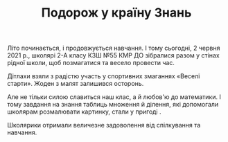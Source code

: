 ﻿---
title: Подорож у країну Знань
---

Літо починається, і продовжується навчання. І тому сьогодні, 2 червня 2021 р.,  школярі 2-А класу КЗШ №55 КМР ДО зібралися разом у стінах рідної школи, щоб позмагатися та весело провести час.

Дітлахи взяли з радістю участь у спортивних змаганнях «Веселі старти». Жоден з малят залишився осторонь.

Але не тільки силою славиться наш клас, а й любов'ю до математики. І тому завдання на знання таблиць множення й ділення, які допомогали школярам розмалювати картинку, стали у пригоді .

Школярики отримали величезне задоволення від спілкування та навчання.

<slideshow></slideshow>